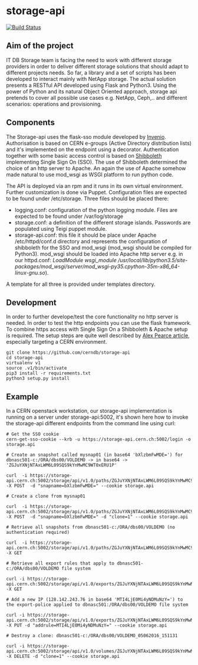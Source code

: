 # storage-api

[![Build Status](https://travis-ci.org/cerndb/storage-api.svg?branch=master)](https://travis-ci.org/cerndb/storage-api)

## Aim of the project

IT DB Storage team is facing the need to work with different storage providers in order to deliver different storage solutions that should adapt to different projects needs. So far, a library and a set of scripts has been developed to interact mainly with NetApp storage. 
The actual solution presents a RESTful API developed using Flask and Python3. Using the power of Python and its natural Object Oriented approach, storage api pretends to cover all possible use cases e.g. NetApp, Ceph,.. and different scenarios: operations and provisioning. 

## Components

The Storage-api uses the flask-sso module developed by [Invenio](https://github.com/inveniosoftware/flask-sso). Authorisation is based on CERN e-groups (Active Directory distribution lists) and it's implemented on the endpoint using a decorator. Authentication together with some basic access control is based on [Shibboleth](https://shibboleth.net/) implementing Single Sign On (SSO). The use of Shibboleth determined  the choice of an http server to Apache. An again the use of Apache somehow made natural to use mod_wsgi as WSGI platform to run python code.   

The API is deployed via an rpm and it runs in its own virtual environment. Further customization is done via Puppet. 
Configuration files are expected to be found under /etc/storage. Three files should be placed there:

* logging.conf: configuration of the python logging module. Files are expected to be found under /var/log/storage
* storage.conf: a definition of the different storage islands. Passwords are populated using Teigi puppet module. 
* storage-api.conf: this file it should be place under Apache /etc/httpd/conf.d directory and represents the configuration of shibboleth for the SSO and mod_wsgi (mod_wsgi should be compiled for Python3). mod_wsgi should be loaded into Apache http server e.g. in our httpd.conf: _LoadModule wsgi_module /usr/local/lib/python3.5/site-packages/mod_wsgi/server/mod_wsgi-py35.cpython-35m-x86_64-linux-gnu.so_).

A template for all three is provided under templates directory.

## Development

In order to further develope/test the core functionality no http server is needed. In order to test the http endpoints you can use the flask framework. To combine https access with Single Sign On a Shibboleth & Apache setup is required. The setup steps are quite well described by [Alex Pearce article](https://alexpearce.me/2014/10/setting-up-flask-with-apache-and-shibboleth/), especially targeting a CERN environment. 

```
git clone https://github.com/cerndb/storage-api
cd storage-api
virtualenv v1
source .v1/bin/activate
pip3 install -r requirements.txt
python3 setup.py install
```

## Example

In a CERN openstack workstation, our storage-api implementation is running on a server under storage-api:5002, it's shown here how to invoke the storage-api different endpoints from the command line using curl:

```
# Get the SSO cookie
cern-get-sso-cookie --krb -u https://storage-api.cern.ch:5002/login -o storage.api

# Create an snapshot called mysnap01 (in base64 'bXlzbmFwMDE=') for dbnasc501-c:/ORA/dbs00/VOLDEMO -> in base64 -> 'ZGJuYXNjNTAxLWM6L09SQS9kYnMwMC9WT0xERU1P'

curl  -i https://storage-api.cern.ch:5002/storage/api/v1.0/paths/ZGJuYXNjNTAxLWM6L09SQS9kYnMwMC9WT0xERU1P -X POST  -d "snapname=bXlzbmFwMDE=" --cookie storage.api

# Create a clone from mysnap01

curl  -i https://storage-api.cern.ch:5002/storage/api/v1.0/paths/ZGJuYXNjNTAxLWM6L09SQS9kYnMwMC9WT0xERU1P -X POST  -d "snapname=bXlzbmFwMDE=" -d "clone=1" --cookie storage.api

# Retrieve all snapshots from dbnasc501-c:/ORA/dbs00/VOLDEMO (no authentication required)

curl  -i https://storage-api.cern.ch:5002/storage/api/v1.0/paths/ZGJuYXNjNTAxLWM6L09SQS9kYnMwMC9WT0xERU1P -X GET

# Retrieve all export rules that apply to dbnasc501-c:/ORA/dbs00/VOLDEMO file system

curl -i https://storage-api.cern.ch:5002/storage/api/v1.0/exports/ZGJuYXNjNTAxLWM6L09SQS9kYnMwMC9WT0xERU1P -X GET

# Add a new IP (128.142.243.76 in base64 'MTI4LjE0Mi4yNDMuNzY=') to the export-police applied to dbnasc501:/ORA/dbs00/VOLDEMO file system

curl -i https://storage-api.cern.ch:5002/storage/api/v1.0/exports/ZGJuYXNjNTAxLWM6L09SQS9kYnMwMC9WT0xERU1P -X PUT -d "addrule=MTI4LjE0Mi4yNDMuNzY=" --cookie storage.api

# Destroy a clone: dbnasc501-c:/ORA/dbs00/VOLDEMO_05062016_151131

curl -i https://storage-api.cern.ch:5002/storage/api/v1.0/volumes/ZGJuYXNjNTAxLWM6L09SQS9kYnMwMC9WT0xERU1PXzA1MDYyMDE2XzE1MTEzMQ== -X DELETE -d "clone=1" --cookie storage.api
``` 
